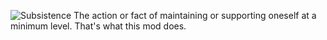 ![Subsistence](http://i.imgur.com/CRhirEa.png)
The action or fact of maintaining or supporting oneself at a minimum level. That's what this mod does.
